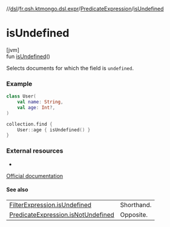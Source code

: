 //[dsl](../../../index.md)/[fr.qsh.ktmongo.dsl.expr](../index.md)/[PredicateExpression](index.md)/[isUndefined](is-undefined.md)

# isUndefined

[jvm]\
fun [isUndefined](is-undefined.md)()

Selects documents for which the field is `undefined`.

### Example

```kotlin
class User(
    val name: String,
    val age: Int?,
)

collection.find {
    User::age { isUndefined() }
}
```

### External resources

-
[Official documentation](https://www.mongodb.com/docs/manual/tutorial/query-for-null-fields/#type-check)

#### See also

|                                                                       |            |
|-----------------------------------------------------------------------|------------|
| [FilterExpression.isUndefined](../-filter-expression/is-undefined.md) | Shorthand. |
| [PredicateExpression.isNotUndefined](is-not-undefined.md)             | Opposite.  |
